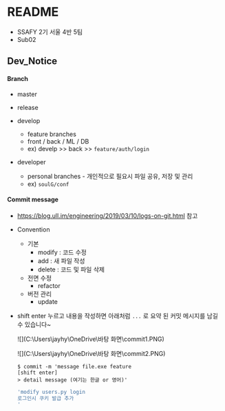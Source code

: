 # README

- SSAFY 2기 서울 4반 5팀 
- Sub02



## Dev_Notice

#### Branch

- master 

- release

- develop  
  - feature branches
  - front / back / ML / DB 
  - ex) develp >> back >> `feature/auth/login`

- developer
  - personal branches - 개인적으로 필요시 파일 공유, 저장 및 관리 
  - ex) `soulG/conf`



#### Commit message

- https://blog.ull.im/engineering/2019/03/10/logs-on-git.html 참고

- Convention 
  - 기본
    - modify  : 코드 수정
    - add  : 새 파일 작성
    - delete : 코드 및 파일 삭제
  - 전면 수정
    - refactor  
  - 버전 관리
    - update

- shift enter 누르고 내용을 작성하면 아래처럼 `...` 로 요약 된 커밋 메시지를 남길 수 있습니다~

  ![](C:\Users\jayhy\OneDrive\바탕 화면\commit1.PNG)

  ![](C:\Users\jayhy\OneDrive\바탕 화면\commit2.PNG)

  ```
  $ commit -m 'message file.exe feature
  [shift enter]
  > detail message (여기는 한글 or 영어)'
  ```

  ```bash
  'modify users.py login  
  로그인시 쿠키 발급 추가
  '
  ```

